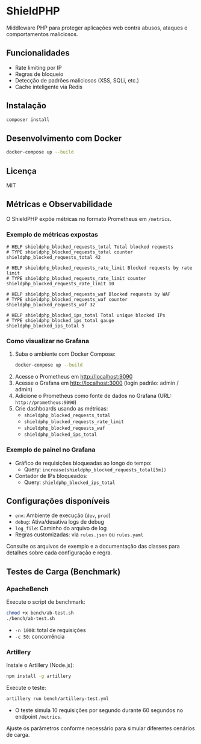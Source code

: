 # ShieldPHP

Middleware PHP para proteger aplicações web contra abusos, ataques e comportamentos maliciosos.

## Funcionalidades

- Rate limiting por IP
- Regras de bloqueio
- Detecção de padrões maliciosos (XSS, SQLi, etc.)
- Cache inteligente via Redis

## Instalação

```bash
composer install
```

## Desenvolvimento com Docker

```bash
docker-compose up --build
```

## Licença

MIT

## Métricas e Observabilidade

O ShieldPHP expõe métricas no formato Prometheus em `/metrics`.

### Exemplo de métricas expostas

```
# HELP shieldphp_blocked_requests_total Total blocked requests
# TYPE shieldphp_blocked_requests_total counter
shieldphp_blocked_requests_total 42

# HELP shieldphp_blocked_requests_rate_limit Blocked requests by rate limit
# TYPE shieldphp_blocked_requests_rate_limit counter
shieldphp_blocked_requests_rate_limit 10

# HELP shieldphp_blocked_requests_waf Blocked requests by WAF
# TYPE shieldphp_blocked_requests_waf counter
shieldphp_blocked_requests_waf 32

# HELP shieldphp_blocked_ips_total Total unique blocked IPs
# TYPE shieldphp_blocked_ips_total gauge
shieldphp_blocked_ips_total 5
```

### Como visualizar no Grafana

1. Suba o ambiente com Docker Compose:
   ```bash
   docker-compose up --build
   ```
2. Acesse o Prometheus em [http://localhost:9090](http://localhost:9090)
3. Acesse o Grafana em [http://localhost:3000](http://localhost:3000) (login padrão: admin / admin)
4. Adicione o Prometheus como fonte de dados no Grafana (URL: `http://prometheus:9090`)
5. Crie dashboards usando as métricas:
   - `shieldphp_blocked_requests_total`
   - `shieldphp_blocked_requests_rate_limit`
   - `shieldphp_blocked_requests_waf`
   - `shieldphp_blocked_ips_total`

### Exemplo de painel no Grafana

- Gráfico de requisições bloqueadas ao longo do tempo:
  - Query: `increase(shieldphp_blocked_requests_total[5m])`
- Contador de IPs bloqueados:
  - Query: `shieldphp_blocked_ips_total`

## Configurações disponíveis

- `env`: Ambiente de execução (`dev`, `prod`)
- `debug`: Ativa/desativa logs de debug
- `log_file`: Caminho do arquivo de log
- Regras customizadas: via `rules.json` ou `rules.yaml`

Consulte os arquivos de exemplo e a documentação das classes para detalhes sobre cada configuração e regra.

## Testes de Carga (Benchmark)

### ApacheBench

Execute o script de benchmark:

```bash
chmod +x bench/ab-test.sh
./bench/ab-test.sh
```

- `-n 1000`: total de requisições
- `-c 50`: concorrência

### Artillery

Instale o Artillery (Node.js):

```bash
npm install -g artillery
```

Execute o teste:

```bash
artillery run bench/artillery-test.yml
```

- O teste simula 10 requisições por segundo durante 60 segundos no endpoint `/metrics`.

Ajuste os parâmetros conforme necessário para simular diferentes cenários de carga.
